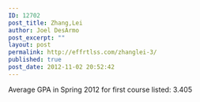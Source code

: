```yaml
---
ID: 12702
post_title: Zhang,Lei
author: Joel DesArmo
post_excerpt: ""
layout: post
permalink: http://effrtlss.com/zhanglei-3/
published: true
post_date: 2012-11-02 20:52:42
---
```

<p>Average GPA in Spring 2012 for first course listed: 3.405</p>
